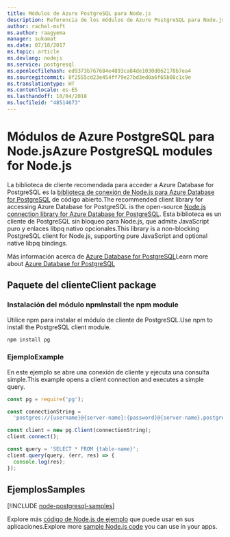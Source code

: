 ```yaml
---
title: Módulos de Azure PostgreSQL para Node.js
description: Referencia de los módulos de Azure PostgreSQL para Node.js
author: rachel-msft
ms.author: raagyema
manager: sukamat
ms.date: 07/18/2017
ms.topic: article
ms.devlang: nodejs
ms.service: postgresql
ms.openlocfilehash: ed9373b767684e4893ca84de1030d062178b7ea4
ms.sourcegitcommit: 8f2555cd23e454ff79e27bd3ed0a6f65b08c1c9e
ms.translationtype: HT
ms.contentlocale: es-ES
ms.lasthandoff: 10/04/2018
ms.locfileid: "48514673"
---
```

# <a name="azure-postgresql-modules-for-nodejs"></a><span data-ttu-id="890a3-103">Módulos de Azure PostgreSQL para Node.js</span><span class="sxs-lookup"><span data-stu-id="890a3-103">Azure PostgreSQL modules for Node.js</span></span>

<span data-ttu-id="890a3-104">La biblioteca de cliente recomendada para acceder a Azure Database for PostgreSQL es la [biblioteca de conexión de Node.js para Azure Database for PostgreSQL](https://www.npmjs.com/package/pg) de código abierto.</span><span class="sxs-lookup"><span data-stu-id="890a3-104">The recommended client library for accessing Azure Database for PostgreSQL is the open-source [Node.js connection library for Azure Database for PostgreSQL](https://www.npmjs.com/package/pg).</span></span> <span data-ttu-id="890a3-105">Esta biblioteca es un cliente de PostgreSQL sin bloqueo para Node.js, que admite JavaScript puro y enlaces libpq nativo opcionales.</span><span class="sxs-lookup"><span data-stu-id="890a3-105">This library is a non-blocking PostgreSQL client for Node.js, supporting pure JavaScript and optional native libpq bindings.</span></span>

<span data-ttu-id="890a3-106">Más información acerca de [Azure Database for PostgreSQL](https://docs.microsoft.com/azure/postgresql/)</span><span class="sxs-lookup"><span data-stu-id="890a3-106">Learn more about [Azure Database for PostgreSQL](https://docs.microsoft.com/azure/postgresql/)</span></span>

## <a name="client-package"></a><span data-ttu-id="890a3-107">Paquete del cliente</span><span class="sxs-lookup"><span data-stu-id="890a3-107">Client package</span></span>

### <a name="install-the-npm-module"></a><span data-ttu-id="890a3-108">Instalación del módulo npm</span><span class="sxs-lookup"><span data-stu-id="890a3-108">Install the npm module</span></span>

<span data-ttu-id="890a3-109">Utilice npm para instalar el módulo de cliente de PostgreSQL.</span><span class="sxs-lookup"><span data-stu-id="890a3-109">Use npm to install the PostgreSQL client module.</span></span>

```bash
npm install pg
```   

### <a name="example"></a><span data-ttu-id="890a3-110">Ejemplo</span><span class="sxs-lookup"><span data-stu-id="890a3-110">Example</span></span>

<span data-ttu-id="890a3-111">En este ejemplo se abre una conexión de cliente y ejecuta una consulta simple.</span><span class="sxs-lookup"><span data-stu-id="890a3-111">This example opens a client connection and executes a simple query.</span></span>

```javascript
const pg = require('pg');

const connectionString =
  'postgres://{username}@{server-name}:{password}@{server-name}.postgres.database.azure.com:5432/{database-name}?ssl=true';

const client = new pg.Client(connectionString);
client.connect();

const query = 'SELECT * FROM {table-name}';
client.query(query, (err, res) => {
  console.log(res);
});
```

## <a name="samples"></a><span data-ttu-id="890a3-112">Ejemplos</span><span class="sxs-lookup"><span data-stu-id="890a3-112">Samples</span></span>

[!INCLUDE [node-postgresql-samples](../docs-ref-conceptual/includes/postgresql-samples.md)]

<span data-ttu-id="890a3-113">Explore más [código de Node.js de ejemplo](https://azure.microsoft.com/resources/samples/?platform=nodejs) que puede usar en sus aplicaciones.</span><span class="sxs-lookup"><span data-stu-id="890a3-113">Explore more [sample Node.js code](https://azure.microsoft.com/resources/samples/?platform=nodejs) you can use in your apps.</span></span>
